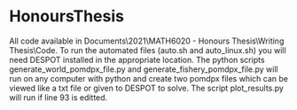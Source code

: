 # HonoursThesis
All code available in Documents\2021\MATH6020 - Honours Thesis\Writing Thesis\Code.
To run the automated files (auto.sh and auto_linux.sh) you will need DESPOT installed in the appropriate location. The python scripts generate_world_pomdpx_file.py and generate_fishery_pomdpx_file.py will run on any computer with python and create two pomdpx files which can be viewed like a txt file or given to DESPOT to solve. The script plot_results.py will run if line 93 is editted.
